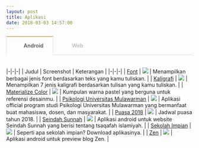 ```yaml
---
layout: post
title: Aplikasi
date: 2018-03-03 14:57:00
---
```


<style type="text/css">
@import url("https://maxcdn.bootstrapcdn.com/font-awesome/4.7.0/css/font-awesome.min.css");

.tab section {
  display: none;
  padding: 20px 0 0;
  border-top: 1px solid #ddd;
}

.tab input {
  display: none;
}

.tab label {
  display: inline-block;
  margin: 0 0 -1px;
  padding: 15px 25px;
  font-weight: 600;
  text-align: center;
  color: #bbb;
  border: 1px solid transparent;
}

.tab label:before {
  font-family: fontawesome;
  font-weight: normal;
  margin-right: 10px;
}

.tab label[for*='1']:before {
  content: '\f17b';
}

.tab label[for*='2']:before {
  content: '\f268';
}

.tab label:hover {
  color: #888;
  cursor: pointer;
}

.tab input:checked + label {
  color: #555;
  border: 1px solid #ddd;
  border-top: 2px solid orange;
  border-bottom: 1px solid #fff;
}

.tab #tab1:checked ~ #content1,
.tab #tab2:checked ~ #content2 {
  display: block;
}

@media screen and (max-width: 650px) {
  .tab label {
    font-size: 0;
  }

  .tab label:before {
    margin: 0;
    font-size: 18px;
  }
}
@media screen and (max-width: 400px) {
  .tab label {
    padding: 15px;
  }
}
</style>

<div class='tab'>
  
  <input id="tab1" type="radio" name="tabs" checked>
  <label for="tab1">Android</label>
    
  <input id="tab2" type="radio" name="tabs">
  <label for="tab2">Web</label>
    
  <section id="content1" markdown='1'>

|-|-|-|
| Judul | Screenshot | Keterangan |
|-|-|-|
| [Font](https://play.google.com/store/apps/details?id=com.mzaini30.font) | ![](https://s25.postimg.org/anj80qj0f/Screenshot_2018-03-03-16-12-15.jpg) | Menampilkan berbagai jenis font berdasarkan teks yang kamu tuliskan. |
| [Kaligrafi](https://play.google.com/store/apps/details?id=com.mzaini30.kaligrafi) | ![](https://s25.postimg.org/xozt6gnsv/Screenshot_2018-03-03-16-12-53.jpg) | Menampilkan 7 jenis kaligrafi berdasarkan tulisan yang kamu tuliskan. |
| [Materialize Color](https://play.google.com/store/apps/details?id=com.mzaini30.materializecolor) | ![](https://s25.postimg.org/6eehyixqn/Screenshot_2018-03-03-16-13-07.jpg) | Kumpulan warna pastel yang berguna untuk referensi desainmu. |
| [Psikologi Universitas Mulawarman](https://play.google.com/store/apps/details?id=com.mzaini30.psikologiuniversitasmulawarman) | ![](https://s25.postimg.org/8vq95s27j/Screenshot_2018-03-03-16-14-37.jpg) | Aplikasi official program studi Psikologi Universitas Mulawarman yang bermanfaat buat mahasiswa, dosen, dan masyarakat. |
| [Puasa 2018](https://play.google.com/store/apps/details?id=com.mzaini30.puasa2018) | ![](https://s25.postimg.org/9y0foaxvj/Screenshot_2018-03-03-16-14-57.jpg) | Jadwal puasa tahun 2018. |
| [Seindah Sunnah](https://play.google.com/store/apps/details?id=com.mzaini30.seindahsunnah) | ![](https://s25.postimg.org/3x2qr7o3z/Screenshot_2018-03-03-16-15-19.jpg) | Aplikasi android untuk website Seindah Sunnah yang berisi tentang tsaqafah islamiyah. |
| [Sekolah Impian](https://play.google.com/store/apps/details?id=com.mzaini30.sekolahimpian) | ![](https://s25.postimg.org/kxlmzvlpr/Screenshot_2018-03-03-16-15-29.jpg) | Seperti apa sekolah impian? Download aplikasinya. |
| [Zen](https://play.google.com/store/apps/details?id=com.mzaini30.zen) | ![](https://s25.postimg.org/bptej5jsf/Screenshot_2018-03-03-16-15-44.jpg) | Aplikasi android untuk preview blog Zen. |

  </section>
    
  <section id="content2" markdown='1'>

|-|-|-|
| Judul | Screenshot | Keterangan |
|-|-|-|
| [Font](/font) | ![](https://s25.postimg.org/4vvgoyr3z/Screenshot_from_2018-02-02_14_44_14.png) | Mencoba berbagai font untuk seni menulis indah. |
| [Jumlah Satuan](/jumlah-satuan) | ![](https://s25.postimg.org/pav5ryxov/Screenshot_from_2018-02-20_00_20_37.png) | Ingin menjumlahkan angka satuan dengan cepat? Gunakan saja aplikasi web ini. Cocok digunakan untuk skoring angket. |
| [Kaligrafi](/kaligrafi) | ![](https://s25.postimg.org/et6hi5w6n/Screenshot_from_2018-02-02_14_49_18.png) | Halaman web ini digunakan untuk preview kaligrafi Arab berdasarkan enam bentuk kaligrafi Arab yang dasar yaitu khat naskhi, khat riq'ah, khat kufi, khat diwani, khat tsuluts, dan khat farisi. |
| [Kontest](/kontest) | ![](https://s25.postimg.org/z1p9q3gdr/Screenshot_from_2018-02-02_09_21_26.png) | Kontest adalah sebuah aplikasi web yang bertujuan untuk mengolah data jawaban siswa dan kunci jawabannya agar bisa diinput ke lima software pendidikan yang berbeda-beda yaitu Anates, Anajhon, Anbuso, Iteman, dan SPSS. |
| [Kontur](/kontur) | ![](https://s25.postimg.org/mpvk3zru7/Screenshot_from_2018-02-02_16_46_04.png) | Aplikasi web untuk mengolah data dari Google Form yang berupa skala. |
| [Materialize Color](/color30) | ![](https://s25.postimg.org/ormuqxitb/Screenshot_from_2018-02-02_09_29_56.png) | Materialize Color adalah kumpulan warna yang dibuat oleh framework Materialize CSS. Maka, fungsi aplikasi web ini hanyalah menampilkan warna-warna tersebut dan menampilkan kode warnanya apabila kode warna tersebut diklik. |
| [Tambah Hari](/tambah-hari) | ![](https://s25.postimg.org/x0np8974v/Screenshot_from_2018-02-17_14_04_27.png) | Bingung kira-kira 100 hari dari hari ini hari apa? Bingung 213 hari dari hari sekarang hari apa? Buka aja _web app_ ini :) |
| [Whatsapp Link Generator](/wa) | ![](https://s25.postimg.org/4x0t4svvz/Screenshot_from_2018-02-02_09_27_13.png) | 

  </section>
    
</div>